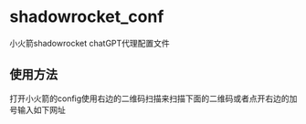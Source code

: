 # shadowrocket_conf
小火箭shadowrocket chatGPT代理配置文件
## 使用方法
打开小火箭的config使用右边的二维码扫描来扫描下面的二维码或者点开右边的加号输入如下网址
